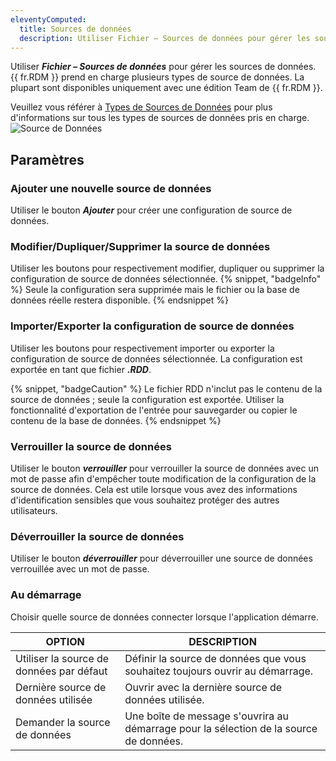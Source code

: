 ```yaml
---
eleventyComputed:
  title: Sources de données
  description: Utiliser Fichier – Sources de données pour gérer les sources de données. {{ fr.RDM }} prend en charge plusieurs types de source de données. La plupart sont disponibles uniquement avec une édition Team de {{ fr.RDM }}.
---
```

Utiliser ***Fichier – Sources de données*** pour gérer les sources de données. {{ fr.RDM }} prend en charge plusieurs types de source de données. La plupart sont disponibles uniquement avec une édition Team de {{ fr.RDM }}.

Veuillez vous référer à [Types de Sources de Données](/rdm/windows/data-sources/data-sources-types/) pour plus d'informations sur tous les types de sources de données pris en charge.
![Source de Données](https://cdnweb.devolutions.net/docs/docs_en_rdm_windows_clip11314.png)

## Paramètres

### Ajouter une nouvelle source de données

Utiliser le bouton ***Ajouter*** pour créer une configuration de source de données.

### Modifier/Dupliquer/Supprimer la source de données

Utiliser les boutons pour respectivement modifier, dupliquer ou supprimer la configuration de source de données sélectionnée.
{% snippet, "badgeInfo" %}
Seule la configuration sera supprimée mais le fichier ou la base de données réelle restera disponible.
{% endsnippet %}

### Importer/Exporter la configuration de source de données

Utiliser les boutons pour respectivement importer ou exporter la configuration de source de données sélectionnée. La configuration est exportée en tant que fichier ***.RDD***.

{% snippet, "badgeCaution" %}
Le fichier RDD n'inclut pas le contenu de la source de données ; seule la configuration est exportée. Utiliser la fonctionnalité d'exportation de l'entrée pour sauvegarder ou copier le contenu de la base de données.
{% endsnippet %}

### Verrouiller la source de données

Utiliser le bouton ***verrouiller*** pour verrouiller la source de données avec un mot de passe afin d'empêcher toute modification de la configuration de la source de données. Cela est utile lorsque vous avez des informations d'identification sensibles que vous souhaitez protéger des autres utilisateurs.

### Déverrouiller la source de données

Utiliser le bouton ***déverrouiller*** pour déverrouiller une source de données verrouillée avec un mot de passe.

### Au démarrage

Choisir quelle source de données connecter lorsque l'application démarre.

| OPTION                | DESCRIPTION                                                    |
|-----------------------|----------------------------------------------------------------|
| Utiliser la source de données par défaut | Définir la source de données que vous souhaitez toujours ouvrir au démarrage. |
| Dernière source de données utilisée | Ouvrir avec la dernière source de données utilisée.                           |
| Demander la source de données | Une boîte de message s'ouvrira au démarrage pour la sélection de la source de données. |
